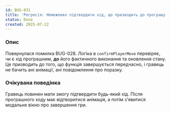 ```yaml
---
id: BUG-031
title: 'Регресія: Неможливо підтвердити хід, що призводить до програшу (остаточне виправлення)'
status: Done
created: 2025-07-22
---
```


### Опис

Повернулася помилка BUG-028. Логіка в `confirmPlayerMove` перевіряє, чи є хід програшним, **до** його фактичного виконання та оновлення стану. Це призводить до того, що функція завершується передчасно, і гравець не бачить ані анімації, ані повідомлення про поразку.

### Очікувана поведінка

Гравець повинен мати змогу підтвердити будь-який хід. Після програшного ходу має відтворитися анімація, а потім з'явитися модальне вікно про завершення гри. 